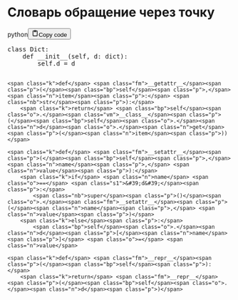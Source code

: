 <h1>Словарь обращение через точку</h1>
<div class="code_element"><div class="lang_line"><text>python</text><button class="copy_code_button" onclick="CopyCode(this)"><svg style="width: 1.2em;height: 1.2em;" aria-hidden="true" xmlns="http://www.w3.org/2000/svg" fill="none" viewBox="0 0 24 24"><path stroke="currentColor" stroke-linecap="round" stroke-linejoin="round" stroke-width="2" d="M15 4h3a1 1 0 0 1 1 1v15a1 1 0 0 1-1 1H6a1 1 0 0 1-1-1V5a1 1 0 0 1 1-1h3m0 3h6m-5-4v4h4V3h-4Z"/></svg><text>Copy code</text></button></div><div class="code language-python"><div class="highlight"><pre><span></span><span class="k">class</span> <span class="nc">Dict</span><span class="p">:</span>
    <span class="k">def</span> <span class="fm">__init__</span><span class="p">(</span><span class="bp">self</span><span class="p">,</span> <span class="n">d</span><span class="p">:</span> <span class="nb">dict</span><span class="p">):</span>
        <span class="bp">self</span><span class="o">.</span><span class="n">d</span> <span class="o">=</span> <span class="n">d</span>

    <span class="k">def</span> <span class="fm">__getattr__</span><span class="p">(</span><span class="bp">self</span><span class="p">,</span> <span class="n">item</span><span class="p">:</span> <span class="nb">str</span><span class="p">):</span>
        <span class="k">return</span> <span class="bp">self</span><span class="o">.</span><span class="vm">__class__</span><span class="p">(</span><span class="bp">self</span><span class="o">.</span><span class="n">d</span><span class="o">.</span><span class="n">get</span><span class="p">(</span><span class="n">item</span><span class="p">))</span>

    <span class="k">def</span> <span class="fm">__setattr__</span><span class="p">(</span><span class="bp">self</span><span class="p">,</span> <span class="n">name</span><span class="p">,</span> <span class="n">value</span><span class="p">):</span>
        <span class="k">if</span> <span class="n">name</span> <span class="o">==</span> <span class="s1">&#39;d&#39;</span><span class="p">:</span>
            <span class="nb">super</span><span class="p">()</span><span class="o">.</span><span class="fm">__setattr__</span><span class="p">(</span><span class="n">name</span><span class="p">,</span> <span class="n">value</span><span class="p">)</span>
        <span class="k">else</span><span class="p">:</span>
            <span class="bp">self</span><span class="o">.</span><span class="n">d</span><span class="p">[</span><span class="n">name</span><span class="p">]</span> <span class="o">=</span> <span class="n">value</span>

    <span class="k">def</span> <span class="fm">__repr__</span><span class="p">(</span><span class="bp">self</span><span class="p">):</span>
        <span class="k">return</span> <span class="fm">__repr__</span><span class="p">(</span><span class="bp">self</span><span class="o">.</span><span class="n">d</span><span class="p">)</span>
</pre></div></div></div>